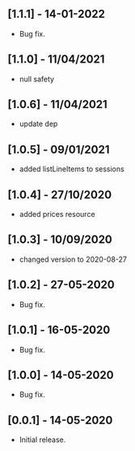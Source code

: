 ## [1.1.1] - 14-01-2022

- Bug fix.

## [1.1.0] - 11/04/2021

- null safety

## [1.0.6] - 11/04/2021

- update dep

## [1.0.5] - 09/01/2021

- added listLineItems to sessions

## [1.0.4] - 27/10/2020

- added prices resource

## [1.0.3] - 10/09/2020

- changed version to 2020-08-27

## [1.0.2] - 27-05-2020

- Bug fix.

## [1.0.1] - 16-05-2020

- Bug fix.

## [1.0.0] - 14-05-2020

- Bug fix.

## [0.0.1] - 14-05-2020

- Initial release.
